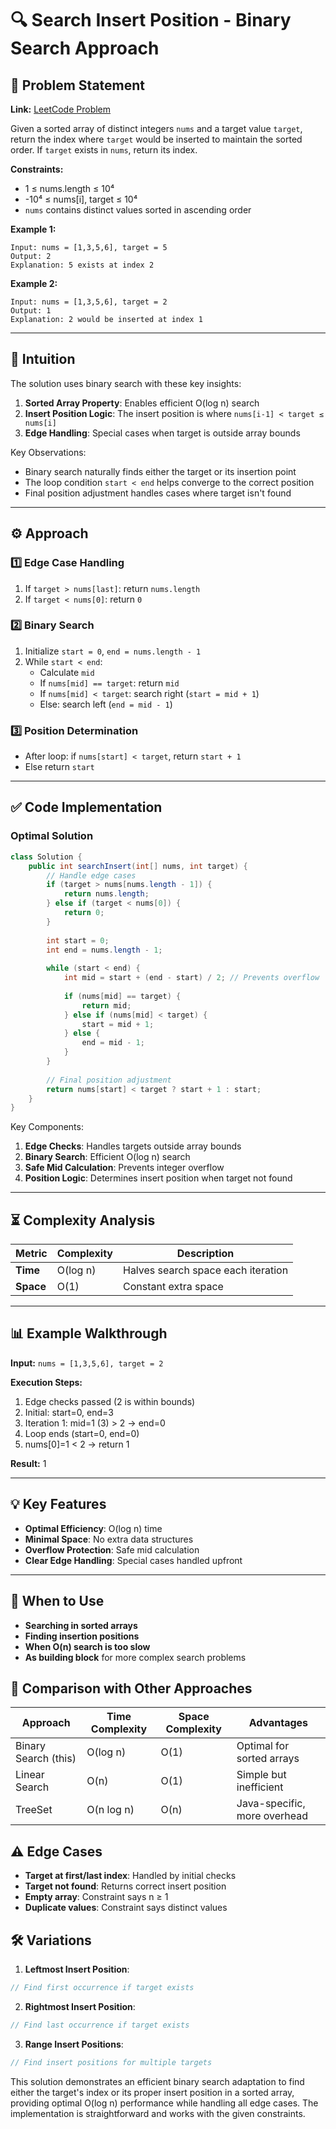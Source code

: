 # 🔍 Search Insert Position - Binary Search Approach

## 📜 Problem Statement
**Link:** [LeetCode Problem](https://leetcode.com/problems/search-insert-position/description/)

Given a sorted array of distinct integers `nums` and a target value `target`, return the index where `target` would be inserted to maintain the sorted order. If `target` exists in `nums`, return its index.

**Constraints:**
- 1 ≤ nums.length ≤ 10⁴
- -10⁴ ≤ nums[i], target ≤ 10⁴
- `nums` contains distinct values sorted in ascending order

**Example 1:**
```text
Input: nums = [1,3,5,6], target = 5
Output: 2
Explanation: 5 exists at index 2
```

**Example 2:**
```text
Input: nums = [1,3,5,6], target = 2
Output: 1
Explanation: 2 would be inserted at index 1
```

---

## 🧠 Intuition
The solution uses binary search with these key insights:
1. **Sorted Array Property**: Enables efficient O(log n) search
2. **Insert Position Logic**: The insert position is where `nums[i-1] < target ≤ nums[i]`
3. **Edge Handling**: Special cases when target is outside array bounds

Key Observations:
- Binary search naturally finds either the target or its insertion point
- The loop condition `start < end` helps converge to the correct position
- Final position adjustment handles cases where target isn't found

---

## ⚙️ Approach
### **1️⃣ Edge Case Handling**
1. If `target > nums[last]`: return `nums.length`
2. If `target < nums[0]`: return `0`

### **2️⃣ Binary Search**
1. Initialize `start = 0`, `end = nums.length - 1`
2. While `start < end`:
   - Calculate `mid`
   - If `nums[mid] == target`: return `mid`
   - If `nums[mid] < target`: search right (`start = mid + 1`)
   - Else: search left (`end = mid - 1`)

### **3️⃣ Position Determination**
- After loop: if `nums[start] < target`, return `start + 1`
- Else return `start`

---

## ✅ Code Implementation

### Optimal Solution
```java
class Solution {
    public int searchInsert(int[] nums, int target) {
        // Handle edge cases
        if (target > nums[nums.length - 1]) {
            return nums.length;
        } else if (target < nums[0]) {
            return 0;
        }
        
        int start = 0;
        int end = nums.length - 1;
        
        while (start < end) {
            int mid = start + (end - start) / 2; // Prevents overflow
            
            if (nums[mid] == target) {
                return mid;
            } else if (nums[mid] < target) {
                start = mid + 1;
            } else {
                end = mid - 1;
            }
        }
        
        // Final position adjustment
        return nums[start] < target ? start + 1 : start;
    }
}
```

Key Components:
1. **Edge Checks**: Handles targets outside array bounds
2. **Binary Search**: Efficient O(log n) search
3. **Safe Mid Calculation**: Prevents integer overflow
4. **Position Logic**: Determines insert position when target not found

---

## ⏳ Complexity Analysis
| Metric          | Complexity | Description |
|-----------------|------------|-------------|
| **Time**        | O(log n)   | Halves search space each iteration |
| **Space**       | O(1)       | Constant extra space |

---

## 📊 Example Walkthrough

**Input:** `nums = [1,3,5,6], target = 2`

**Execution Steps:**
1. Edge checks passed (2 is within bounds)
2. Initial: start=0, end=3
3. Iteration 1: mid=1 (3) > 2 → end=0
4. Loop ends (start=0, end=0)
5. nums[0]=1 < 2 → return 1

**Result:** 1

---

## 💡 Key Features
- **Optimal Efficiency**: O(log n) time
- **Minimal Space**: No extra data structures
- **Overflow Protection**: Safe mid calculation
- **Clear Edge Handling**: Special cases handled upfront

---

## 🚀 When to Use
- **Searching in sorted arrays**
- **Finding insertion positions**
- **When O(n) search is too slow**
- **As building block** for more complex search problems

## 🔄 Comparison with Other Approaches
| Approach         | Time Complexity | Space Complexity | Advantages |
|-----------------|-----------------|------------------|------------|
| Binary Search (this) | O(log n) | O(1) | Optimal for sorted arrays |
| Linear Search | O(n) | O(1) | Simple but inefficient |
| TreeSet | O(n log n) | O(n) | Java-specific, more overhead |

## ⚠️ Edge Cases
- **Target at first/last index**: Handled by initial checks
- **Target not found**: Returns correct insert position
- **Empty array**: Constraint says n ≥ 1
- **Duplicate values**: Constraint says distinct values

## 🛠 Variations
1. **Leftmost Insert Position**:
```java
// Find first occurrence if target exists
```

2. **Rightmost Insert Position**:
```java
// Find last occurrence if target exists
```

3. **Range Insert Positions**:
```java
// Find insert positions for multiple targets
```

This solution demonstrates an efficient binary search adaptation to find either the target's index or its proper insert position in a sorted array, providing optimal O(log n) performance while handling all edge cases. The implementation is straightforward and works with the given constraints.